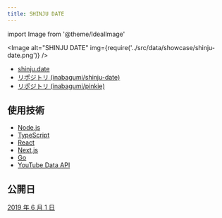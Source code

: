 ```yaml
---
title: SHINJU DATE
---
```


import Image from '@theme/IdealImage'

<Image alt="SHINJU DATE" img={require('../src/data/showcase/shinju-date.png')} />

- [shinju.date](https://shinju.date/)
- [リポジトリ (inabagumi/shinju-date)](https://github.com/inabagumi/shinju-date)
- [リポジトリ (inabagumi/pinkie)](https://github.com/inabagumi/pinkie)

## 使用技術

- [Node.js](https://nodejs.org/ja/)
- [TypeScript](https://www.typescriptlang.org/)
- [React](https://reactjs.org/)
- [Next.js](https://nextjs.org/)
- [Go](https://golang.org/)
- [YouTube Data API](https://developers.google.com/youtube/v3/getting-started?hl=ja)

## 公開日

[2019 年 6 月 1 日](https://twitter.com/ykzts/status/1134745553273643009)

